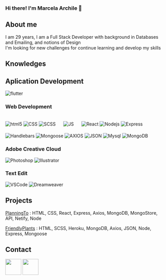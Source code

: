 ### Hi there! I'm Marcela Archile 👋

<!--
**Ayline1695/marchile** is a ✨ _special_ ✨ repository because its `README.md` (this file) appears on your GitHub profile.

Here are some ideas to get you started:

- 🔭 I’m currently working on ...
- 🌱 I’m currently learning ...
- 👯 I’m looking to collaborate on ...
- 🤔 I’m looking for help with ...
- 💬 Ask me about ...
- 📫 How to reach me: ...
- 😄 Pronouns: ...
- ⚡ Fun fact: ...
-->
## About me

I am 29 years, I am a Full Stack Developer with background in Databases and Emailing, and notions of Design<br/>
I'm looking for new challenges for continue learning and develop my skills

## Knowledges

## Aplication Development
<p>
  <img alt="flutter" src="https://img.shields.io/badge/-Flutter-white?style=flat-square&logo=flutter&logoColor=blue" />

</p>

### Web Development
<p>
<img alt="html5" src="https://img.shields.io/badge/-HTML5-E34F26?style=flat-square&logo=html5&logoColor=white" />
<img alt="CSS" src="https://img.shields.io/badge/-CSS-blue?style=flat-squarw&logo=css3&logoColor=white" style="display: inline-block" />
<img alt="SCSS" src="https://img.shields.io/badge/-Sass-CC6699?style=flat-square&logo=sass&logoColor=white" />
<img alt="JS" src="https://img.shields.io/badge/-JS-%23f7e018?style=flat-square&logo=javaScript&logoColor=white" style="display: inline-block; margin: 20px" />
<img alt="React" src="https://img.shields.io/badge/-React-45b8d8?style=flat-square&logo=react&logoColor=white" />
<img alt="Nodejs" src="https://img.shields.io/badge/-Nodejs-43853d?style=flat-square&logo=Node.js&logoColor=white" />
<img alt="Express" src="https://img.shields.io/badge/-Express%20Js-lightgrey" style="display: inline-block" /><br/>
<img alt="Handlebars" src="https://img.shields.io/badge/-Handlebars-orange" style="display: inline-block" />
<img alt="Mongoose" src="https://img.shields.io/badge/-Mongoose-brightgreen" style="display: inline-block" />
<img alt="AXIOS" src="https://img.shields.io/badge/-AXIOS-rgb(32%2071%20104)" style="display: inline-block" />
<img alt="JSON" src="https://img.shields.io/badge/-JSON-black?style=flat-square&logo=json&logoColor=white" style="display: inline-block" />
<img alt="Mysql" src="https://img.shields.io/badge/-MySQL-%234479A1?style=flat-square&logo=MySql&logoColor=white" style="display: inline-block" />
<img alt="MongoDB" src="https://img.shields.io/badge/-MongoDB-13aa52?style=flat-square&logo=mongodb&logoColor=white" />
</p>

### Adobe Creative Cloud
<p>
  <img alt="Photoshop" src="https://img.shields.io/badge/-Photoshop-%2331A8FF?style=flat-square&logo=adobe-photoshop&logoColor=white" style="display: inline-block" />
<img alt="Illustrator" src="https://img.shields.io/badge/-Illustrator-%23FF9A00?style=flat-square&logo=adobe-illustrator&logoColor=white" style="display: inline-block" />
 </p>

### Text Edit
<p>
<img alt="VSCode" src="https://img.shields.io/badge/-VSCode-%23007ACC?style=flat-square&logo=virtual-studio-code&logoColor=white" style="display: inline-block" />
<img alt="Dreamweaver" src="https://img.shields.io/badge/-Dreamweaver-%23FF61F6?style=flat-square&logo=adobe-dreamweaver&logoColor=white" style="display: inline-block" />
</p>

## Projects

[PlanningTo](https://planningto.netlify.app/) :
HTML, CSS, React, Express, Axios, MongoDB, MongoStore, API, Netify, Node

[FriendlyPlants](https://friendlyplants.herokuapp.com/) :
HTML, SCSS, Heroku, MongoDB, Axios, JSON, Node, Express, Mongoose

## Contact
[<img alt="" src="https://user-images.githubusercontent.com/69980045/116115566-c12cd200-a6ba-11eb-8723-4d4476095299.png" width="50" style="display: inline-block" />](https://www.linkedin.com/in/marchile/)
[<img alt="" src="https://corporatecar.com.mx/assets/img/Mail.png" width="50" style="display: inline-block" />](mailto:ayline1695@hotmail.com)

